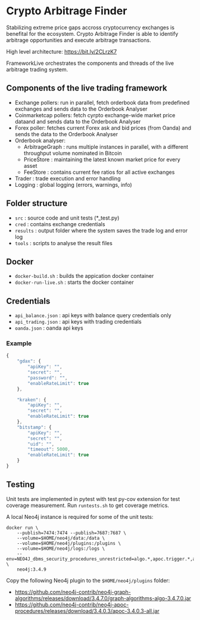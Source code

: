 # Crypto Arbitrage Finder

Stabilizing extreme price gaps accross cryptocurrency exchanges is benefital for the ecosystem. 
Crypto Arbitrage Finder is able to identify arbitrage opportunities and execute arbitrage transactions. 

High level architecture: 
https://bit.ly/2CLrzK7

FrameworkLive orchestrates the components and threads of the live arbitrage trading system.

## Components of the live trading framework
- Exchange pollers: run in parallel, fetch orderbook data from predefined exchanges and sends data to the Orderbook Analyser
- Coinmarketcap pollers: fetch cyrpto exchange-wide market price dataand and sends data to the Orderbook Analyser
- Forex poller: fetches current Forex ask and bid prices (from Oanda) and sends the data to the Orderbook Analyser
- Orderbook analyser: 
  - ArbitrageGraph : runs multiple instances in parallel, with a different throughput volume nominated in Bitcoin
  - PriceStore : maintaining the latest known market price for every asset
  - FeeStore : contains current fee ratios for all active exchanges
- Trader : trade execution and error handling
- Logging : global logging (errors, warnings, info)


## Folder structure
- `src` : source code and unit tests (*_test.py)
- `cred` : contains exchange credentials
- `results` : output folder where the system saves the trade log and error log 
- `tools` : scripts to analyse the result files

## Docker
- `docker-build.sh` : builds the appication docker container
- `docker-run-live.sh` : starts the docker container

## Credentials
- `api_balance.json` : api keys with balance query credentials only
- `api_trading.json` : api keys with trading credentials
- `oanda.json` : oanda api keys

### Example
```javascript
{
    "gdax": {
        "apiKey": "",
        "secret": "",
        "password": "",
        "enableRateLimit": true
    },

    "kraken": {
        "apiKey": "",
        "secret": "",
        "enableRateLimit": true
    },
    "bitstamp": {
        "apiKey": "",
        "secret": "",
        "uid": "",
        "timeout": 5000,
        "enableRateLimit": true
    }
}
```

## Testing

Unit tests are implemented in pytest with test py-cov extension for test coverage measurement. Run `runtests.sh` to get coverage metrics.

A local Neo4j instance is required for some of the unit tests:
```
docker run \
    --publish=7474:7474 --publish=7687:7687 \
    --volume=$HOME/neo4j/data:/data \
    --volume=$HOME/neo4j/plugins:/plugins \
    --volume=$HOME/neo4j/logs:/logs \
    --env=NEO4J_dbms_security_procedures_unrestricted=algo.*,apoc.trigger.*,apoc.meta.*,apoc.\\\* \
    neo4j:3.4.9
```

Copy the following Neo4j plugin to the `$HOME/neo4j/plugins` folder:
* https://github.com/neo4j-contrib/neo4j-graph-algorithms/releases/download/3.4.7.0/graph-algorithms-algo-3.4.7.0.jar
* https://github.com/neo4j-contrib/neo4j-apoc-procedures/releases/download/3.4.0.3/apoc-3.4.0.3-all.jar
